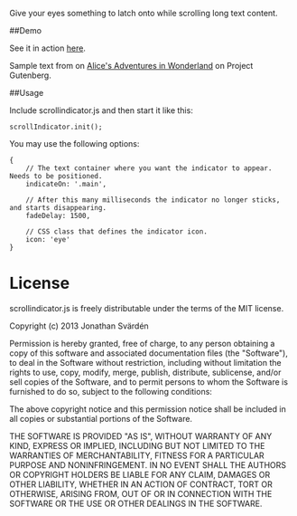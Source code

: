 Give your eyes something to latch onto while scrolling long text content.

##Demo

See it in action [here](http://svarden.se/demo/scroll/).

Sample text from on [Alice's Adventures in Wonderland](http://www.gutenberg.org/ebooks/28885) on Project Gutenberg.

##Usage

Include scrollindicator.js and then start it like this:

    scrollIndicator.init();

You may use the following options:

    {
        // The text container where you want the indicator to appear. Needs to be positioned.
        indicateOn: '.main',

        // After this many milliseconds the indicator no longer sticks, and starts disappearing.
        fadeDelay: 1500,

        // CSS class that defines the indicator icon.
        icon: 'eye'
    }

License
=======

scrollindicator.js is freely distributable under the terms of the MIT license.

Copyright (c) 2013 Jonathan Svärdén

Permission is hereby granted, free of charge, to any person obtaining a copy of this software and associated documentation
files (the "Software"), to deal in the Software without restriction, including without limitation the rights to use,
copy, modify, merge, publish, distribute, sublicense, and/or sell copies of the Software, and to permit persons to whom the Software is furnished to do so, subject to the following conditions:

The above copyright notice and this permission notice shall be included in all copies or substantial portions of the Software.

THE SOFTWARE IS PROVIDED "AS IS", WITHOUT WARRANTY OF ANY KIND, EXPRESS OR IMPLIED, INCLUDING BUT NOT LIMITED TO THE WARRANTIES OF MERCHANTABILITY, FITNESS FOR A PARTICULAR PURPOSE AND NONINFRINGEMENT. IN NO EVENT SHALL THE AUTHORS OR COPYRIGHT HOLDERS BE LIABLE FOR ANY CLAIM, DAMAGES OR OTHER LIABILITY, WHETHER IN AN ACTION OF CONTRACT, TORT OR OTHERWISE, ARISING FROM, OUT OF OR IN CONNECTION WITH THE SOFTWARE OR THE USE OR OTHER DEALINGS IN THE SOFTWARE.